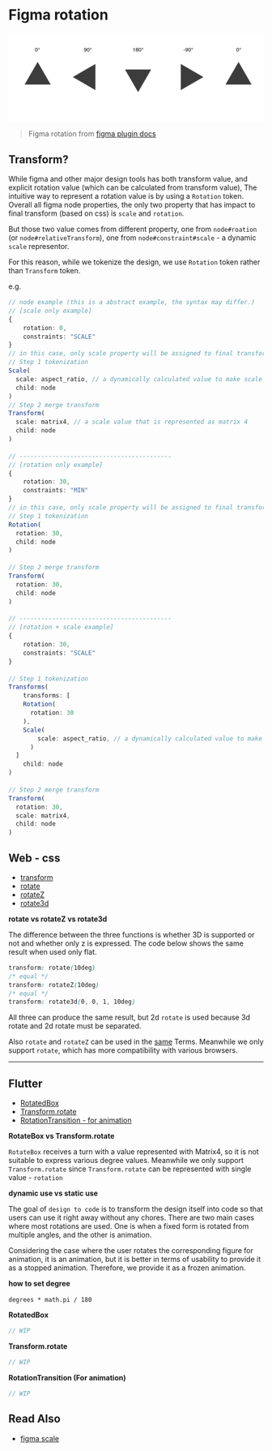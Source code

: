 # Figma rotation

![](./assets/figma-rotation-example.png)

<!-- Figma rotation has -179~180 only. -->

> Figma rotation from [figma plugin docs](https://www.figma.com/plugin-docs/api/properties/nodes-rotation/#docsNav)

## Transform?

While figma and other major design tools has both transform value, and explicit rotation value (which can be calculated from transform value), The intuitive way to represent a rotation value is by using a `Rotation` token. Overall all figma node properties, the only two property that has impact to final transform (based on css) is `scale` and `rotation`.

But those two value comes from different property, one from `node#roation` (or `node#relativeTransform`), one from `node#constraint#scale` - a dynamic `scale` representor.

For this reason, while we tokenize the design, we use `Rotation` token rather than `Transform` token.

e.g.

```typescript
// node example (this is a abstract example, the syntax may differ.)
// [scale only example]
{
    rotation: 0,
    constraints: "SCALE"
}
// in this case, only scale property will be assigned to final transform value.
// Step 1 tokenization
Scale(
  scale: aspect_ratio, // a dynamically calculated value to make scale responsive
  child: node
)
// Step 2 merge transform
Transform(
  scale: matrix4, // a scale value that is represented as matrix 4
  child: node
)

// ------------------------------------------
// [rotation only example]
{
    rotation: 30,
    constraints: "MIN"
}
// in this case, only scale property will be assigned to final transform value.
// Step 1 tokenization
Rotation(
  rotation: 30,
  child: node
)

// Step 2 merge transform
Transform(
  rotation: 30,
  child: node
)

// ------------------------------------------
// [rotation + scale example]
{
    rotation: 30,
    constraints: "SCALE"
}

// Step 1 tokenization
Transforms(
	transforms: [
    Rotation(
      rotation: 30
    ),
    Scale(
	    scale: aspect_ratio, // a dynamically calculated value to make scale responsive
	  )
  ]
	child: node
)

// Step 2 merge transform
Transform(
  rotation: 30,
  scale: matrix4,
  child: node
)
```





## Web - css

- [transform](https://developer.mozilla.org/en-US/docs/Web/CSS/transform)
- [rotate](<https://developer.mozilla.org/en-US/docs/Web/CSS/transform-function/rotate()>)
- [rotateZ](<https://developer.mozilla.org/en-US/docs/Web/CSS/transform-function/rotateZ()>)
- [rotate3d](<https://developer.mozilla.org/en-US/docs/Web/CSS/transform-function/rotate3d()>)

**rotate vs rotateZ vs rotate3d**

<!-- 세 함수의 차이는 3D 지원 여부와 z만 표현하느냐 마느냐의 차이입니다. 평면적으로만 사용할 경우 아래 코드는 같은 결과를 보입니다. -->

The difference between the three functions is whether 3D is supported or not and whether only z is expressed. The code below shows the same result when used only flat.

```css
transform: rotate(10deg)
/* equal */
transform: rotateZ(10deg)
/* equal */
transform: rotate3d(0, 0, 1, 10deg)
```

<!-- 셋 다 같은 결과값을 도출할 수 있으나, 3d rotate과 2d rotate은 분리되어야 하기 때문에 2d rotate을 사용합니다.

그리고 rotate와 rotateZ는 [같습니다.](https://www.w3.org/TR/css-transforms-1/#funcdef-rotatez) 그러니 브라우저 호환성이 더 높은 rotate를 사용할 예정입니다. -->

All three can produce the same result, but 2d `rotate` is used because 3d rotate and 2d rotate must be separated.

Also `rotate` and `rotateZ` can be used in the [same](https://www.w3.org/TR/css-transforms-1/#funcdef-rotatez) Terms. Meanwhile we only support `rotate`, which has more compatibility with various browsers.

---



## Flutter

- [RotatedBox](https://api.flutter.dev/flutter/widgets/RotatedBox-class.html)
- [Transform.rotate](https://api.flutter.dev/flutter/widgets/Transform/Transform.rotate.html)
- [RotationTransition - for animation](https://api.flutter.dev/flutter/widgets/RotationTransition-class.html)

**RotateBox vs Transform.rotate**

<!-- RotateBox는 4분할한 값으로 turn을 받으므로, 다양한 degree 값을 표현하기에 적절하지 않습니다.
하지만 Transform.rotate는 다양한 값을 받을 수 있으므로 Transform.rotate 를 선택합니다. -->

`RotateBox` receives a turn with a value represented with Matrix4, so it is not suitable to express various degree values.
Meanwhile we only support `Transform.rotate` since `Transform.rotate` can be represented with single value - `rotation`

**dynamic use vs static use**

<!-- design to code는 디자인 그 자체를 코드로 변형하여 사용자의 잡무 없이 바로 사용할 수 있도록 하는 것이 목표입니다. 대부분의 rotation이 사용되는 경우는 크게 두 가지가 있는데 하나는 고정된 형태를 여러 개의 각도에서 돌려 사용하는 경우, 나머지는 하나는 애니메이션입니다.

유저가 애니메이션용으로 해당 도형을 돌리는 경우를 생각하면, 애니메이션이지만, 멈춰져있는 애니메이션으로 제공하는 것이 사용성 면에서 더 뛰어납니다. 그러므로 우리는 멈춰져있는 애니메이션으로 제공합니다. -->

The goal of `design to code` is to transform the design itself into code so that users can use it right away without any chores. There are two main cases where most rotations are used. One is when a fixed form is rotated from multiple angles, and the other is animation.

Considering the case where the user rotates the corresponding figure for animation, it is an animation, but it is better in terms of usability to provide it as a stopped animation. Therefore, we provide it as a frozen animation.

**how to set degree**

`degrees * math.pi / 180`

**RotatedBox**

```dart
// WIP
```

**Transform.rotate**

```dart
// WIP
```

**RotationTransition (For animation)**

```dart
// WIP
```





## Read Also

- [figma scale](./figma-scale.md)
